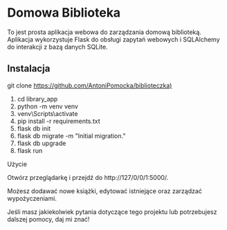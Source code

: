 # Domowa Biblioteka

To jest prosta aplikacja webowa do zarządzania domową biblioteką. Aplikacja wykorzystuje Flask do obsługi zapytań webowych i SQLAlchemy do interakcji z bazą danych SQLite.

## Instalacja

git clone <https://github.com/AntoniPomocka/biblioteczka)>

1. cd library_app
2. python -m venv venv
3. venv\Scripts\activate
4. pip install -r requirements.txt
5. flask db init
6. flask db migrate -m "Initial migration."
7. flask db upgrade
8. flask run

  Użycie

  Otwórz przeglądarkę i przejdź do http://127/0/0/1:5000/.

  Możesz dodawać nowe książki, edytować istniejące oraz zarządzać wypożyczeniami.

  Jeśli masz jakiekolwiek pytania dotyczące tego projektu lub potrzebujesz dalszej pomocy, daj mi znać!